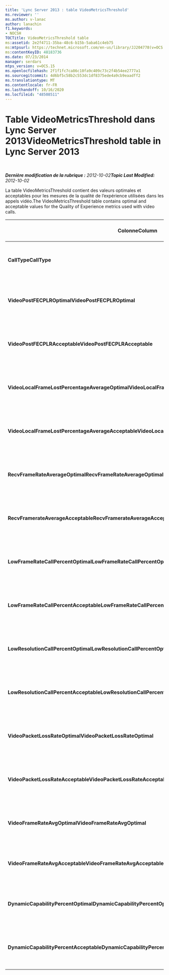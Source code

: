 ```yaml
---
title: 'Lync Server 2013 : table VideoMetricsThreshold'
ms.reviewer: ''
ms.author: v-lanac
author: lanachin
f1.keywords:
- NOCSH
TOCTitle: VideoMetricsThreshold table
ms:assetid: 2e2f4711-35ba-48c6-b15b-5aba61c4eb75
ms:mtpsurl: https://technet.microsoft.com/en-us/library/JJ204778(v=OCS.15)
ms:contentKeyID: 48183736
ms.date: 07/23/2014
manager: serdars
mtps_version: v=OCS.15
ms.openlocfilehash: 2f1f1fc7ca86c10fa9c409c73c2f4b54ee2777a1
ms.sourcegitcommit: 4d6bf5c58b2c553dc1df8375ede4a9cb9eaadff2
ms.translationtype: MT
ms.contentlocale: fr-FR
ms.lasthandoff: 10/16/2020
ms.locfileid: "48508511"
---
```

# <a name="videometricsthreshold-table-in-lync-server-2013"></a><span data-ttu-id="86875-102">Table VideoMetricsThreshold dans Lync Server 2013</span><span class="sxs-lookup"><span data-stu-id="86875-102">VideoMetricsThreshold table in Lync Server 2013</span></span>

<div data-xmlns="http://www.w3.org/1999/xhtml">

<div class="topic" data-xmlns="http://www.w3.org/1999/xhtml" data-msxsl="urn:schemas-microsoft-com:xslt" data-cs="https://msdn.microsoft.com/">

<div data-asp="https://msdn2.microsoft.com/asp">



</div>

<div id="mainSection">

<div id="mainBody">

<span> </span>

<span data-ttu-id="86875-103">_**Dernière modification de la rubrique :** 2012-10-02_</span><span class="sxs-lookup"><span data-stu-id="86875-103">_**Topic Last Modified:** 2012-10-02_</span></span>

<span data-ttu-id="86875-104">La table VideoMetricsThreshold contient des valeurs optimales et acceptables pour les mesures de la qualité de l’expérience utilisées dans les appels vidéo.</span><span class="sxs-lookup"><span data-stu-id="86875-104">The VideoMetricsThreshold table contains optimal and acceptable values for the Quality of Experience metrics used with video calls.</span></span>


<table>
<colgroup>
<col style="width: 25%" />
<col style="width: 25%" />
<col style="width: 25%" />
<col style="width: 25%" />
</colgroup>
<thead>
<tr class="header">
<th><span data-ttu-id="86875-105"><strong>Colonne</strong></span><span class="sxs-lookup"><span data-stu-id="86875-105"><strong>Column</strong></span></span></th>
<th><span data-ttu-id="86875-106"><strong>Type de données</strong></span><span class="sxs-lookup"><span data-stu-id="86875-106"><strong>Data Type</strong></span></span></th>
<th><span data-ttu-id="86875-107"><strong>Clé/index</strong></span><span class="sxs-lookup"><span data-stu-id="86875-107"><strong>Key/Index</strong></span></span></th>
<th><span data-ttu-id="86875-108"><strong>Details</strong></span><span class="sxs-lookup"><span data-stu-id="86875-108"><strong>Details</strong></span></span></th>
</tr>
</thead>
<tbody>
<tr class="odd">
<td><p><span data-ttu-id="86875-109"><strong>CallType</strong></span><span class="sxs-lookup"><span data-stu-id="86875-109"><strong>CallType</strong></span></span></p></td>
<td><p><span data-ttu-id="86875-110">int</span><span class="sxs-lookup"><span data-stu-id="86875-110">int</span></span></p></td>
<td><p><span data-ttu-id="86875-111">Primaire</span><span class="sxs-lookup"><span data-stu-id="86875-111">Primary</span></span></p></td>
<td><p><span data-ttu-id="86875-112">Type d’appel passé.</span><span class="sxs-lookup"><span data-stu-id="86875-112">Type of call that was placed.</span></span></p></td>
</tr>
<tr class="even">
<td><p><span data-ttu-id="86875-113"><strong>VideoPostFECPLROptimal</strong></span><span class="sxs-lookup"><span data-stu-id="86875-113"><strong>VideoPostFECPLROptimal</strong></span></span></p></td>
<td><p><span data-ttu-id="86875-114">décimal (5, 2)</span><span class="sxs-lookup"><span data-stu-id="86875-114">decimal(5,2)</span></span></p></td>
<td></td>
<td><p><span data-ttu-id="86875-115">La valeur par défaut est 0,05.</span><span class="sxs-lookup"><span data-stu-id="86875-115">The default value is 0.05.</span></span></p></td>
</tr>
<tr class="odd">
<td><p><span data-ttu-id="86875-116"><strong>VideoPostFECPLRAcceptable</strong></span><span class="sxs-lookup"><span data-stu-id="86875-116"><strong>VideoPostFECPLRAcceptable</strong></span></span></p></td>
<td><p><span data-ttu-id="86875-117">décimal (5, 2)</span><span class="sxs-lookup"><span data-stu-id="86875-117">decimal(5,2)</span></span></p></td>
<td></td>
<td><p><span data-ttu-id="86875-118">La valeur par défaut est 0,10.</span><span class="sxs-lookup"><span data-stu-id="86875-118">The default value is 0.10.</span></span></p></td>
</tr>
<tr class="even">
<td><p><span data-ttu-id="86875-119"><strong>VideoLocalFrameLostPercentageAverageOptimal</strong></span><span class="sxs-lookup"><span data-stu-id="86875-119"><strong>VideoLocalFrameLostPercentageAverageOptimal</strong></span></span></p></td>
<td><p><span data-ttu-id="86875-120">décimal (5, 2)</span><span class="sxs-lookup"><span data-stu-id="86875-120">decimal(5,2)</span></span></p></td>
<td></td>
<td><p><span data-ttu-id="86875-121">La valeur par défaut est 5,0.</span><span class="sxs-lookup"><span data-stu-id="86875-121">The default value is 5.0.</span></span></p></td>
</tr>
<tr class="odd">
<td><p><span data-ttu-id="86875-122"><strong>VideoLocalFrameLostPercentageAverageAcceptable</strong></span><span class="sxs-lookup"><span data-stu-id="86875-122"><strong>VideoLocalFrameLostPercentageAverageAcceptable</strong></span></span></p></td>
<td><p><span data-ttu-id="86875-123">décimal (5, 2)</span><span class="sxs-lookup"><span data-stu-id="86875-123">decimal(5,2)</span></span></p></td>
<td></td>
<td><p><span data-ttu-id="86875-124">La valeur par défaut est 10,0.</span><span class="sxs-lookup"><span data-stu-id="86875-124">The default value is 10.0.</span></span></p></td>
</tr>
<tr class="even">
<td><p><span data-ttu-id="86875-125"><strong>RecvFrameRateAverageOptimal</strong></span><span class="sxs-lookup"><span data-stu-id="86875-125"><strong>RecvFrameRateAverageOptimal</strong></span></span></p></td>
<td><p><span data-ttu-id="86875-126">décimale (9, 4)</span><span class="sxs-lookup"><span data-stu-id="86875-126">decimal(9,4)</span></span></p></td>
<td></td>
<td><p><span data-ttu-id="86875-127">La valeur par défaut est 12,0000.</span><span class="sxs-lookup"><span data-stu-id="86875-127">The default value is 12.0000.</span></span></p></td>
</tr>
<tr class="odd">
<td><p><span data-ttu-id="86875-128"><strong>RecvFramerateAverageAcceptable</strong></span><span class="sxs-lookup"><span data-stu-id="86875-128"><strong>RecvFramerateAverageAcceptable</strong></span></span></p></td>
<td><p><span data-ttu-id="86875-129">décimale (9, 4)</span><span class="sxs-lookup"><span data-stu-id="86875-129">decimal(9,4)</span></span></p></td>
<td></td>
<td><p><span data-ttu-id="86875-130">La valeur par défaut est 7,0000.</span><span class="sxs-lookup"><span data-stu-id="86875-130">The default value is 7.0000.</span></span></p></td>
</tr>
<tr class="even">
<td><p><span data-ttu-id="86875-131"><strong>LowFrameRateCallPercentOptimal</strong></span><span class="sxs-lookup"><span data-stu-id="86875-131"><strong>LowFrameRateCallPercentOptimal</strong></span></span></p></td>
<td><p><span data-ttu-id="86875-132">décimal (5, 2)</span><span class="sxs-lookup"><span data-stu-id="86875-132">decimal(5,2)</span></span></p></td>
<td></td>
<td><p><span data-ttu-id="86875-133">La valeur par défaut est 5,0.</span><span class="sxs-lookup"><span data-stu-id="86875-133">The default value is 5.0.</span></span></p></td>
</tr>
<tr class="odd">
<td><p><span data-ttu-id="86875-134"><strong>LowFrameRateCallPercentAcceptable</strong></span><span class="sxs-lookup"><span data-stu-id="86875-134"><strong>LowFrameRateCallPercentAcceptable</strong></span></span></p></td>
<td><p><span data-ttu-id="86875-135">décimal (5, 2)</span><span class="sxs-lookup"><span data-stu-id="86875-135">decimal(5,2)</span></span></p></td>
<td></td>
<td><p><span data-ttu-id="86875-136">La valeur par défaut est 10,0/</span><span class="sxs-lookup"><span data-stu-id="86875-136">The default value is 10.0/</span></span></p></td>
</tr>
<tr class="even">
<td><p><span data-ttu-id="86875-137"><strong>LowResolutionCallPercentOptimal</strong></span><span class="sxs-lookup"><span data-stu-id="86875-137"><strong>LowResolutionCallPercentOptimal</strong></span></span></p></td>
<td><p><span data-ttu-id="86875-138">décimal (5, 2)</span><span class="sxs-lookup"><span data-stu-id="86875-138">decimal(5,2)</span></span></p></td>
<td></td>
<td><p><span data-ttu-id="86875-139">La valeur par défaut est 5,0.</span><span class="sxs-lookup"><span data-stu-id="86875-139">The default value is 5.0.</span></span></p></td>
</tr>
<tr class="odd">
<td><p><span data-ttu-id="86875-140"><strong>LowResolutionCallPercentAcceptable</strong></span><span class="sxs-lookup"><span data-stu-id="86875-140"><strong>LowResolutionCallPercentAcceptable</strong></span></span></p></td>
<td><p><span data-ttu-id="86875-141">décimal (5, 2)</span><span class="sxs-lookup"><span data-stu-id="86875-141">decimal(5,2)</span></span></p></td>
<td></td>
<td><p><span data-ttu-id="86875-142">La valeur par défaut est 10,0.</span><span class="sxs-lookup"><span data-stu-id="86875-142">The default value is 10.0.</span></span></p></td>
</tr>
<tr class="even">
<td><p><span data-ttu-id="86875-143"><strong>VideoPacketLossRateOptimal</strong></span><span class="sxs-lookup"><span data-stu-id="86875-143"><strong>VideoPacketLossRateOptimal</strong></span></span></p></td>
<td><p><span data-ttu-id="86875-144">foat</span><span class="sxs-lookup"><span data-stu-id="86875-144">foat</span></span></p></td>
<td></td>
<td><p><span data-ttu-id="86875-145">La valeur par défaut est 0,05.</span><span class="sxs-lookup"><span data-stu-id="86875-145">The default value is 0.05.</span></span></p></td>
</tr>
<tr class="odd">
<td><p><span data-ttu-id="86875-146"><strong>VideoPacketLossRateAcceptable</strong></span><span class="sxs-lookup"><span data-stu-id="86875-146"><strong>VideoPacketLossRateAcceptable</strong></span></span></p></td>
<td><p><span data-ttu-id="86875-147">float</span><span class="sxs-lookup"><span data-stu-id="86875-147">float</span></span></p></td>
<td></td>
<td><p><span data-ttu-id="86875-148">La valeur par défaut est 0,10.</span><span class="sxs-lookup"><span data-stu-id="86875-148">The default value is 0.10.</span></span></p></td>
</tr>
<tr class="even">
<td><p><span data-ttu-id="86875-149"><strong>VideoFrameRateAvgOptimal</strong></span><span class="sxs-lookup"><span data-stu-id="86875-149"><strong>VideoFrameRateAvgOptimal</strong></span></span></p></td>
<td><p><span data-ttu-id="86875-150">float</span><span class="sxs-lookup"><span data-stu-id="86875-150">float</span></span></p></td>
<td></td>
<td><p><span data-ttu-id="86875-151">La valeur par défaut est 12.</span><span class="sxs-lookup"><span data-stu-id="86875-151">The default value is 12.</span></span></p></td>
</tr>
<tr class="odd">
<td><p><span data-ttu-id="86875-152"><strong>VideoFrameRateAvgAcceptable</strong></span><span class="sxs-lookup"><span data-stu-id="86875-152"><strong>VideoFrameRateAvgAcceptable</strong></span></span></p></td>
<td><p><span data-ttu-id="86875-153">float</span><span class="sxs-lookup"><span data-stu-id="86875-153">float</span></span></p></td>
<td></td>
<td><p><span data-ttu-id="86875-154">La valeur par défaut est 7.</span><span class="sxs-lookup"><span data-stu-id="86875-154">The default value is 7.</span></span></p></td>
</tr>
<tr class="even">
<td><p><span data-ttu-id="86875-155"><strong>DynamicCapabilityPercentOptimal</strong></span><span class="sxs-lookup"><span data-stu-id="86875-155"><strong>DynamicCapabilityPercentOptimal</strong></span></span></p></td>
<td><p><span data-ttu-id="86875-156">décimal (5, 2)</span><span class="sxs-lookup"><span data-stu-id="86875-156">decimal(5,2)</span></span></p></td>
<td></td>
<td><p><span data-ttu-id="86875-157">La valeur par défaut est 5,00.</span><span class="sxs-lookup"><span data-stu-id="86875-157">The default value is 5.00.</span></span></p></td>
</tr>
<tr class="odd">
<td><p><span data-ttu-id="86875-158"><strong>DynamicCapabilityPercentAcceptable</strong></span><span class="sxs-lookup"><span data-stu-id="86875-158"><strong>DynamicCapabilityPercentAcceptable</strong></span></span></p></td>
<td><p><span data-ttu-id="86875-159">décimal (5, 2)</span><span class="sxs-lookup"><span data-stu-id="86875-159">decimal(5,2)</span></span></p></td>
<td></td>
<td><p><span data-ttu-id="86875-160">La valeur par défaut est 10,00.</span><span class="sxs-lookup"><span data-stu-id="86875-160">The default value is 10.00.</span></span></p></td>
</tr>
</tbody>
</table>


</div>

<span> </span>

</div>

</div>

</div>


